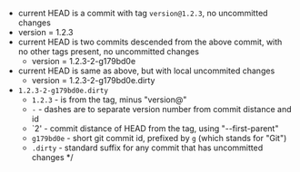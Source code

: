*  current HEAD is a commit with tag `version@1.2.3`, no uncommitted changes
* version = 1.2.3
* current HEAD is two commits descended from the above commit,
  with no other tags present, no uncommitted changes
    * version = 1.2.3-2-g179bd0e
* current HEAD is same as above, but with local uncommited changes
    * version = 1.2.3-2-g179bd0e.dirty
* `1.2.3-2-g179bd0e.dirty`
    * `1.2.3` - is from the tag, minus "version@"
    * `-` - dashes are to separate version number from commit distance and id
    * `2' - commit distance of HEAD from the tag, using "--first-parent"
    * `g179bd0e` - short git commit id, prefixed by `g` (which stands for "Git")
    * `.dirty` - standard suffix for any commit that has uncommitted changes
      </editor-fold> */
